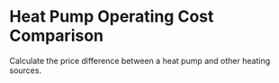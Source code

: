 # Heat Pump Operating Cost Comparison

Calculate the price difference between a heat pump and other heating sources.
